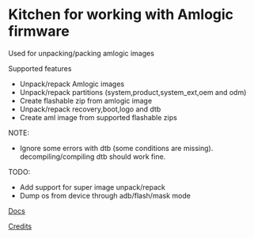 # Kitchen for working with Amlogic firmware
Used for unpacking/packing amlogic images

Supported features

- Unpack/repack Amlogic images
- Unpack/repack partitions (system,product,system_ext,oem and odm)
- Create flashable zip from amlogic image
- Unpack/repack recovery,boot,logo and dtb
- Create aml image from supported flashable zips

NOTE:
- Ignore some errors with dtb (some conditions are missing). decompiling/compiling dtb should work fine.

TODO:
- Add support for super image unpack/repack
- Dump os from device through adb/flash/mask mode

[Docs](docs)

[Credits](docs/credits.md)
